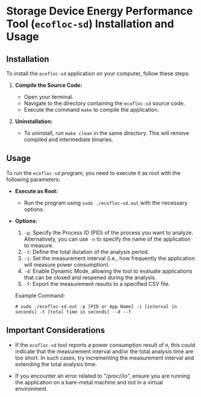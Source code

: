 # Storage Device Energy Performance Tool (`ecofloc-sd`) Installation and Usage

## Installation

To install the `ecofloc-sd` application on your computer, follow these steps:

1. **Compile the Source Code:**
   - Open your terminal.
   - Navigate to the directory containing the `ecofloc-sd` source code.
   - Execute the command `make` to compile the application.

2. **Uninstallation:**
   - To uninstall, run `make clean` in the same directory. This will remove compiled and intermediate binaries.

## Usage

To run the `ecofloc-sd` program, you need to execute it as root with the following parameters:

- **Execute as Root:**
  - Run the program using `sudo ./ecofloc-sd.out` with the necessary options.

- **Options:**
  1. `-p`: Specify the Process ID (PID) of the process you want to analyze. Alternatively, you can use `-n` to specify the name of the application to measure.
  2. `-t`: Define the total duration of the analysis period.
  3. `-i`: Set the measurement interval (i.e., how frequently the application will measure power consumption).
  4. `-d`: Enable Dynamic Mode, allowing the tool to evaluate applications that can be closed and reopened during the analysis.
  5. `-f`: Export the measurement results to a specified CSV file.
  

  Example Command:

  `# sudo ./ecofloc-sd.out -p [PID or App Name] -i [interval in seconds] -t [total time in seconds] --d --f`


## Important Considerations

- If the `ecofloc-sd` tool reports a power consumption result of `0`, this could indicate that the measurement interval and/or the total analysis time are too short. In such cases, try incrementing the measurement interval and extending the total analysis time.

- If you encounter an error related to "/proc/<PID>/io", ensure you are running the application on a bare-metal machine and not in a virtual environment.

